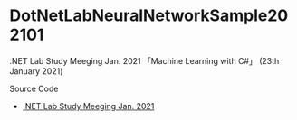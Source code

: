 # DotNetLabNeuralNetworkSample202101
.NET Lab Study Meeging Jan. 2021 「Machine Learning with C#」 (23th January 2021)

Source Code

* [.NET Lab Study Meeging Jan. 2021](https://dotnetlab.connpass.com/event/199890/)
